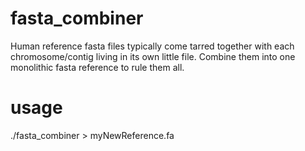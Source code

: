 fasta_combiner
=============

Human reference fasta files typically come tarred together
with each chromosome/contig living in its own little file. Combine
them into one monolithic fasta reference to rule them all.

usage
=====

./fasta_combiner <path to unzipped chromosome fasta files> > myNewReference.fa

